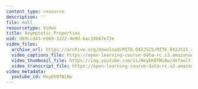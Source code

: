 ```yaml
---
content_type: resource
description: ''
file: null
resourcetype: Video
title: Asymptotic Properties
uid: d69ccd43-e669-1222-4e0d-bac10b67e72e
video_files:
  archive_url: https://archive.org/download/MIT6.042JS15/MIT6_042JS15_asymptoticproperties_ipod.mp4
  video_captions_file: https://open-learning-course-data-rc.s3.amazonaws.com/6-042j-mathematics-for-computer-science-spring-2015/39a3cd1db44359f990dc5afe60dea9d3_HeyEK0TWiBw.vtt
  video_thumbnail_file: https://img.youtube.com/vi/HeyEK0TWiBw/default.jpg
  video_transcript_file: https://open-learning-course-data-rc.s3.amazonaws.com/6-042j-mathematics-for-computer-science-spring-2015/3d8172bbcc4817c265375acdde046b0d_HeyEK0TWiBw.pdf
video_metadata:
  youtube_id: HeyEK0TWiBw
---
```

